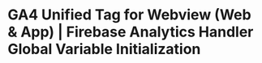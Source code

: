# GA4 Unified Tag for Webview (Web & App) | Firebase Analytics Handler Global Variable Initialization

